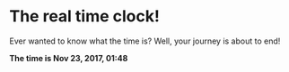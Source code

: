 # The real time clock!

Ever wanted to know what the time is? Well, your journey is about to end!

**The time is Nov 23, 2017, 01:48**
